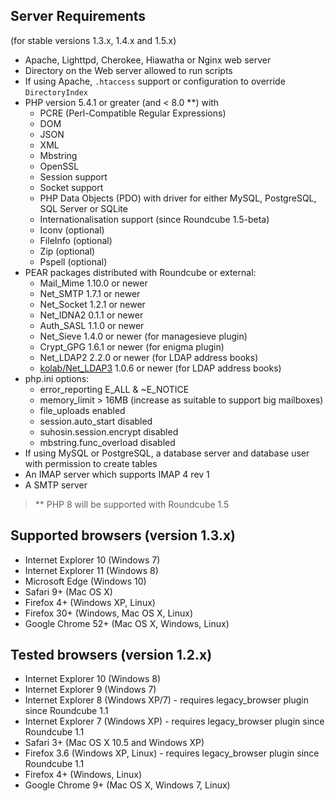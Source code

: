 ## Server Requirements

(for stable versions 1.3.x, 1.4.x and 1.5.x)

 * Apache, Lighttpd, Cherokee, Hiawatha or Nginx web server
 * Directory on the Web server allowed to run scripts
 * If using Apache, `.htaccess` support or configuration to override `DirectoryIndex`
 * PHP version 5.4.1 or greater (and < 8.0 **) with
    * PCRE (Perl-Compatible Regular Expressions)
    * DOM
    * JSON
    * XML
    * Mbstring
    * OpenSSL
    * Session support
    * Socket support
    * PHP Data Objects (PDO) with driver for either MySQL, PostgreSQL, SQL Server or SQLite
    * Internationalisation support (since Roundcube 1.5-beta)
    * Iconv (optional)
    * FileInfo (optional)
    * Zip (optional)
    * Pspell (optional)
 * PEAR packages distributed with Roundcube or external:
   * Mail_Mime 1.10.0 or newer
   * Net_SMTP 1.7.1 or newer
   * Net_Socket 1.2.1 or newer
   * Net_IDNA2 0.1.1 or newer
   * Auth_SASL 1.1.0 or newer
   * Net_Sieve 1.4.0 or newer (for managesieve plugin)
   * Crypt_GPG 1.6.1 or newer (for enigma plugin)
   * Net_LDAP2 2.2.0 or newer (for LDAP address books)
   * [kolab/Net_LDAP3](https://git.kolab.org/diffusion/PNL/php-net_ldap.git) 1.0.6 or newer (for LDAP address books)
 * php.ini options:
    * error_reporting E_ALL & ~E_NOTICE
    * memory_limit > 16MB (increase as suitable to support big mailboxes)
    * file_uploads enabled
    * session.auto_start disabled
    * suhosin.session.encrypt disabled
    * mbstring.func_overload disabled
 * If using MySQL or PostgreSQL, a database server and database user with permission to create tables
 * An IMAP server which supports IMAP 4 rev 1
 * A SMTP server

> ** PHP 8 will be supported with Roundcube 1.5

## Supported browsers (version 1.3.x)

 * Internet Explorer 10 (Windows 7)
 * Internet Explorer 11 (Windows 8)
 * Microsoft Edge (Windows 10)
 * Safari 9+ (Mac OS X)
 * Firefox 4+ (Windows XP, Linux)
 * Firefox 30+ (Windows, Mac OS X, Linux)
 * Google Chrome 52+ (Mac OS X, Windows, Linux)


## Tested browsers (version 1.2.x)

 * Internet Explorer 10 (Windows 8)
 * Internet Explorer 9 (Windows 7)
 * Internet Explorer 8 (Windows XP/7) - requires legacy_browser plugin since Roundcube 1.1
 * Internet Explorer 7 (Windows XP) - requires legacy_browser plugin since Roundcube 1.1
 * Safari 3+ (Mac OS X 10.5 and Windows XP)
 * Firefox 3.6 (Windows XP, Linux) - requires legacy_browser plugin since Roundcube 1.1
 * Firefox 4+ (Windows, Linux)
 * Google Chrome 9+ (Mac OS X, Windows 7, Linux)

